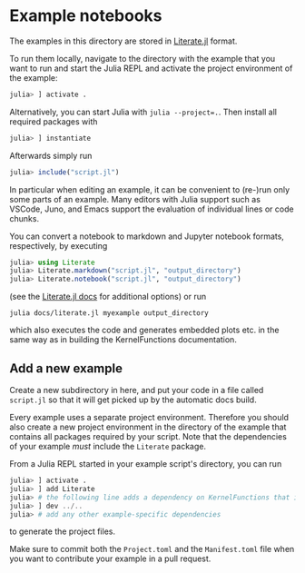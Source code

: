 # Example notebooks

The examples in this directory are stored in [Literate.jl](https://github.com/fredrikekre/Literate.jl) format.

To run them locally, navigate to the directory with the example that you want to run and
start the Julia REPL and activate the project environment of the example:
```julia
julia> ] activate .
```
Alternatively, you can start Julia with `julia --project=.`. Then install all required
packages with
```julia
julia> ] instantiate
```
Afterwards simply run
```julia
julia> include("script.jl")
```
In particular when editing an example, it can be convenient to (re-)run only some parts of
an example.
Many editors with Julia support such as VSCode, Juno, and Emacs support the evaluation of individual lines or code chunks.

You can convert a notebook to markdown and Jupyter notebook formats, respectively, by executing
```julia
julia> using Literate
julia> Literate.markdown("script.jl", "output_directory")
julia> Literate.notebook("script.jl", "output_directory")
```
(see the [Literate.jl docs](https://fredrikekre.github.io/Literate.jl/v2/) for additional options) or run
```shell
julia docs/literate.jl myexample output_directory
```
which also executes the code and generates embedded plots etc. in the same way as in building the KernelFunctions documentation.

## Add a new example

Create a new subdirectory in here, and put your code in a file called `script.jl` so that it will get picked up by the automatic docs build.

Every example uses a separate project environment. Therefore you should also create a new
project environment in the directory of the example that contains all packages required by your script.
Note that the dependencies of your example *must* include the `Literate` package.

From a Julia REPL started in your example script's directory, you can run
```julia
julia> ] activate .
julia> ] add Literate
julia> # the following line adds a dependency on KernelFunctions that is based on the local directories, not a hash:
julia> ] dev ../..
julia> # add any other example-specific dependencies
```
to generate the project files.

Make sure to commit both the `Project.toml` and the `Manifest.toml` file when you want to contribute your example in a pull request.
